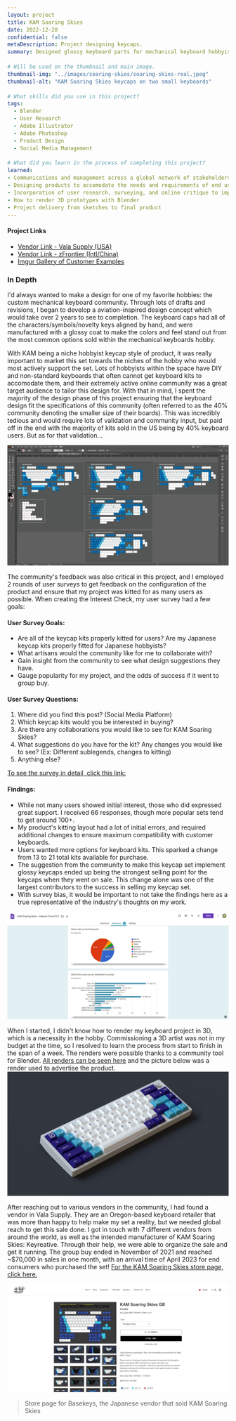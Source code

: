 ```yaml
---
layout: project
title: KAM Soaring Skies
date: 2022-12-28
confidential: false
metaDescription: Project designing keycaps.
summary: Designed glossy keyboard parts for mechanical keyboard hobbyists, using visual design and product design skills to ensure successful manufacturing and product usability for an inclusive customer base around the world.

# Will be used on the thumbnail and main image.
thumbnail-img: "../images/soaring-skies/soaring-skies-real.jpeg"
thumbnail-alt: "KAM Soaring Skies keycaps on two small keyboards"

# What skills did you use in this project?
tags:
  - Blender
  - User Research
  - Adobe Illustrator
  - Adobe Photoshop
  - Product Design
  - Social Media Management

# What did you learn in the process of completing this project?
learned:
- Communications and management across a global network of stakeholders
- Designing products to accomodate the needs and requirements of end users
- Incorporation of user research, surveying, and online critique to improve the end product
- How to render 3D prototypes with Blender
- Project delivery from sketches to final product
---
```


#### Project Links
- [Vendor Link - Vala Supply (USA)](https://vala.supply/collections/ended-group-buys/products/kam-soaring-skies)
- [Vendor Link - zFrontier (Intl/China)](https://en.zfrontier.com/products/in-stock-kam-soaring-skies)
- [Imgur Gallery of Customer Examples](https://imgur.com/a/c52mnXK)

### In Depth

I'd always wanted to make a design for one of my favorite hobbies: the custom mechanical keyboard community. Through lots of drafts and revisions, I began to develop a aviation-inspired design concept which would take over 2 years to see to completion. The keyboard caps had all of the characters/symbols/novelty keys aligned by hand, and were manufactured with a glossy coat to make the colors and feel stand out from the most common options sold within the mechanical keyboards hobby.

With KAM being a niche hobbyist keycap style of product, it was really important to market this set towards the niches of the hobby who would most actively support the set. Lots of hobbyists within the space have DIY and non-standard keyboards that often cannot get keyboard kits to accomodate them, and their extremely active online community was a great target audience to tailor this design for. With that in mind, I spent the majority of the design phase of this project ensuring that the keyboard design fit the specifications of this community (often referred to as the 40% community denoting the smaller size of their boards). This was incredibly tedious and would require lots of validation and community input, but paid off in the end with the majority of kits sold in the US being by 40% keyboard users. But as for that validation...

![image of initial KAM Soaring Skies keycaps, in different arrangements](../images/soaring-skies/keyset-screenshot.jpg)

The community's feedback was also critical in this project, and I employed 2 rounds of user surveys to get feedback on the configuration of the product and ensure that my project was kitted for as many users as possible. When creating the Interest Check, my user survey had a few goals:

#### User Survey Goals:
 - Are all of the keycap kits properly kitted for users? Are my Japanese keycap kits properly fitted for Japanese hobbyists?
 - What artisans would the community like for me to collaborate with?
 - Gain insight from the community to see what design suggestions they have.
 - Gauge popularity for my project, and the odds of success if it went to group buy.

#### User Survey Questions:
1. Where did you find this post? (Social Media Platform)
2. Which keycap kits would you be interested in buying?
3. Are there any collaborations you would like to see for KAM Soaring Skies?
4. What suggestions do you have for the kit? Any changes you would like to see? (Ex: Different sublegends, changes to kitting)
5. Anything else?

[To see the survey in detail, click this link:](https://forms.gle/wfsJqZvXeWRQCYvx6)

#### Findings:
- While not many users showed initial interest, those who did expressed great support. I received 66 responses, though more popular sets tend to get around 100+.
- My product's kitting layout had a lot of initial errors, and required additional changes to ensure maximum compatibility with customer keyboards.
- Users wanted more options for keyboard kits. This sparked a change from 13 to 21 total kits available for purchase.
- The suggestion from the community to make this keycap set implement glossy keycaps ended up being the strongest selling point for the keycaps when they went on sale. This change alone was one of the largest contributors to the success in selling my keycap set.
- With survey bias, it would be important to not take the findings here as a true representative of the industry's thoughts on my work.

![screenshot of user survey for keycap set](../images/soaring-skies/user-survey.jpg)

When I started, I didn't know how to render my keyboard project in 3D, which is a necessity in the hobby. Commissioning a 3D artist was not in my budget at the time, so I resolved to learn the process from start to finish in the span of a week. The renders were possible thanks to a community tool for Blender. [All renders can be seen here](https://imgur.com/a/TjAP57r) and the picture below was a render used to advertise the product.
![Nemui Keyboard with KAM Soaring Skies Keycaps](../images/soaring-skies/nemui-fixed-compressed.jpg)

After reaching out to various vendors in the community, I had found a vendor in Vala Supply. They are an Oregon-based keyboard retailer that was more than happy to help make my set a reality, but we needed global reach to get this sale done. I got in touch with 7 different vendors from around the world, as well as the intended manufacturer of KAM Soaring Skies: Keyreative. Through their help, we were able to organize the sale and get it running. The group buy ended in November of 2021 and reached ~$70,000 in sales in one month, with an arrival time of April 2023 for end consumers who purchased the set! [For the KAM Soaring Skies store page, click here.](https://vala.supply/products/kam-soaring-skies)

![screenshot of store page for my keycaps at BaseKeys, a Japanese Vendor](../images/soaring-skies/basekeys.jpg)
> Store page for Basekeys, the Japanese vendor that sold KAM Soaring Skies
